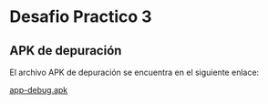 # Desafio Practico 3

## APK de depuración

El archivo APK de depuración se encuentra en el siguiente enlace:

[app-debug.apk](app/build/outputs/apk/debug/app-debug.apk)
